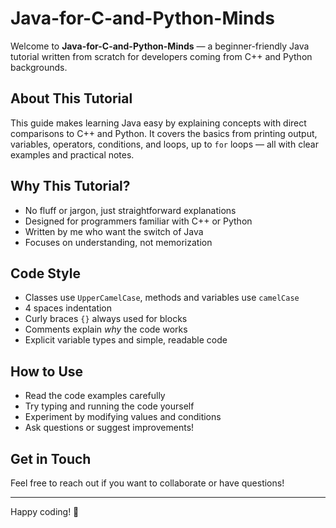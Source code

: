 # Java-for-C-and-Python-Minds

Welcome to **Java-for-C-and-Python-Minds** — a beginner-friendly Java tutorial written from scratch for developers coming from C++ and Python backgrounds.

## About This Tutorial

This guide makes learning Java easy by explaining concepts with direct comparisons to C++ and Python. It covers the basics from printing output, variables, operators, conditions, and loops, up to `for` loops — all with clear examples and practical notes.

## Why This Tutorial?

- No fluff or jargon, just straightforward explanations  
- Designed for programmers familiar with C++ or Python  
- Written by me who want the switch of Java  
- Focuses on understanding, not memorization  

## Code Style

- Classes use `UpperCamelCase`, methods and variables use `camelCase`  
- 4 spaces indentation  
- Curly braces `{}` always used for blocks  
- Comments explain *why* the code works  
- Explicit variable types and simple, readable code  

## How to Use

- Read the code examples carefully  
- Try typing and running the code yourself  
- Experiment by modifying values and conditions  
- Ask questions or suggest improvements!

## Get in Touch

Feel free to reach out if you want to collaborate or have questions!

---

Happy coding! 🚀
